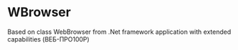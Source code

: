 # WBrowser
Based on class WebBrowser from .Net framework application with extended capabilities (ВЕБ-ПРО100Р)
